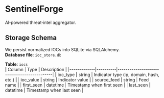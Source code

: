 # SentinelForge

AI‑powered threat‑intel aggregator.

## Storage Schema

We persist normalized IOCs into SQLite via SQLAlchemy.  
**Database file**: `ioc_store.db`

**Table**: `iocs`  
| Column      | Type     | Description                                 |
|-------------|----------|---------------------------------------------|
| ioc_type    | string   | Indicator type (ip, domain, hash, etc.)     |
| ioc_value   | string   | Indicator value                            |
| source_feed | string   | Feed name                                 |
| first_seen  | datetime | Timestamp when first seen                 |
| last_seen   | datetime | Timestamp when last seen                  |
``` 